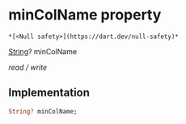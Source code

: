 


# minColName property




    *[<Null safety>](https://dart.dev/null-safety)*


[String](https://api.flutter.dev/flutter/dart-core/String-class.html)? minColName
  
_read / write_






## Implementation

```dart
String? minColName;


```







